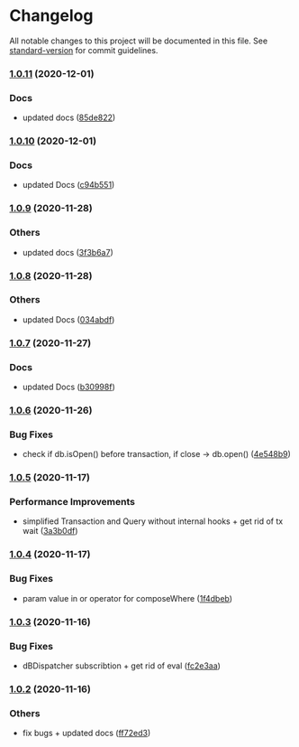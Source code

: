 # Changelog

All notable changes to this project will be documented in this file. See [standard-version](https://github.com/conventional-changelog/standard-version) for commit guidelines.

### [1.0.11](https://bitbucket.org/ttessarolo/useDexie/branches/compare/v1.0.10%0Dv1.0.11) (2020-12-01)


### Docs

* updated docs ([85de822](https://github.com/ttessarolo/useDexie/commits/85de822fb81179bac1cf3f6b6cf6fd1a33663156))

### [1.0.10](https://bitbucket.org/ttessarolo/useDexie/branches/compare/v1.0.9%0Dv1.0.10) (2020-12-01)


### Docs

* updated Docs ([c94b551](https://github.com/ttessarolo/useDexie/commits/c94b5511a8fca783fe0d9625e7b3d3f1f69e4d5a))

### [1.0.9](https://bitbucket.org/ttessarolo/useDexie/branches/compare/v1.0.8%0Dv1.0.9) (2020-11-28)


### Others

* updated docs ([3f3b6a7](https://github.com/ttessarolo/useDexie/commits/3f3b6a740f749e6d834d51f4725d5c6d9b076ba6))

### [1.0.8](https://bitbucket.org/ttessarolo/useDexie/branches/compare/v1.0.7%0Dv1.0.8) (2020-11-28)


### Others

* updated Docs ([034abdf](https://github.com/ttessarolo/useDexie/commits/034abdfa426df9ed00fc9d6596fdf676c78c63f2))

### [1.0.7](https://bitbucket.org/ttessarolo/useDexie/branches/compare/v1.0.6%0Dv1.0.7) (2020-11-27)


### Docs

* updated Docs ([b30998f](https://github.com/ttessarolo/useDexie/commits/b30998fe1b7a19f33274a619260a623f1fe315eb))

### [1.0.6](https://bitbucket.org/ttessarolo/useDexie/branches/compare/v1.0.5%0Dv1.0.6) (2020-11-26)


### Bug Fixes

* check if db.isOpen() before transaction, if close -> db.open() ([4e548b9](https://github.com/ttessarolo/useDexie/commits/4e548b96250f11378de3dc1955dee2d8b024a1f7))

### [1.0.5](https://bitbucket.org/ttessarolo/useDexie/branches/compare/v1.0.4%0Dv1.0.5) (2020-11-17)


### Performance Improvements

* simplified Transaction and Query without internal hooks + get rid of tx wait ([3a3b0df](https://github.com/ttessarolo/useDexie/commits/3a3b0df25f755d586fac366b40f81f1f19c8300a))

### [1.0.4](https://bitbucket.org/ttessarolo/useDexie/branches/compare/v1.0.3%0Dv1.0.4) (2020-11-17)


### Bug Fixes

* param value in or operator for composeWhere ([1f4dbeb](https://github.com/ttessarolo/useDexie/commits/1f4dbeb58e3be261fc85a3bdfc4029ae2560483b))

### [1.0.3](https://bitbucket.org/ttessarolo/useDexie/branches/compare/v1.0.2%0Dv1.0.3) (2020-11-16)


### Bug Fixes

* dBDispatcher subscribtion + get rid of eval ([fc2e3aa](https://github.com/ttessarolo/useDexie/commits/fc2e3aaa0d9e36b8623a15a5c7a9f5a50be4d72f))

### [1.0.2](https://bitbucket.org/ttessarolo/useDexie/branches/compare/v1.0.1%0Dv1.0.2) (2020-11-16)


### Others

* fix bugs + updated docs ([ff72ed3](https://github.com/ttessarolo/useDexie/commits/ff72ed3e7b1f91abdb04d83a9f0d6d57d8ff06e5))
